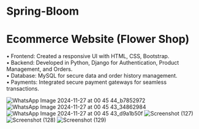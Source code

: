 # Spring-Bloom
# Ecommerce Website (Flower Shop) 
•	Frontend: Created a responsive UI with HTML, CSS, Bootstrap.   
•	Backend: Developed in Python, Django for Authentication, Product Management, and Orders.   
•	Database: MySQL for secure data and order history management.   
•	Payments: Integrated secure payment gateways for seamless transactions. 

![WhatsApp Image 2024-11-27 at 00 45 44_b7852972](https://github.com/user-attachments/assets/55cc1ec5-5810-4fce-947e-49fe88bfaefd)
![WhatsApp Image 2024-11-27 at 00 45 43_34862984](https://github.com/user-attachments/assets/8a1a2e9d-5d4a-4c32-b08c-64cd3b49482f)
![WhatsApp Image 2024-11-27 at 00 45 43_d9a1b50f](https://github.com/user-attachments/assets/d41cd3e7-e902-4b80-b567-1aed902a0458)
![Screenshot (127)](https://github.com/user-attachments/assets/6a2e6b0b-7665-44d5-8ace-2b2bc66f38de)
![Screenshot (128)](https://github.com/user-attachments/assets/52918c34-842d-4ae3-99a7-575df4524fba)
![Screenshot (129)](https://github.com/user-attachments/assets/f7c60447-0c72-422f-a313-6eec473f7efd)
